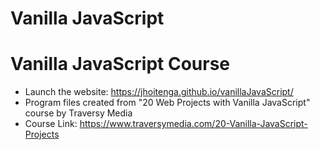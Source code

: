# Vanilla JavaScript

# Vanilla JavaScript Course
* Launch the website: https://jhoitenga.github.io/vanillaJavaScript/
* Program files created from "20 Web Projects with Vanilla JavaScript" course by Traversy Media
* Course Link: https://www.traversymedia.com/20-Vanilla-JavaScript-Projects

